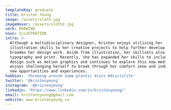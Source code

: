 ```yaml
---
templateKey: graduate
title: Kristen Yeung
image: /assets/sloth.jpg
imageHover: /assets/sloth2.jpg
verb: DRAWING
noun: ILLUSTRATION
intro: >-
  Although a multidisciplinary designer, Kristen enjoys utilizing her
  illustration skills to her creative projects to help further develop and
  broaden her design work. Aside from illustration, her skillsets also include
  typography and print. Recently, she has expanded her skills to include digital
  design such as motion graphics and continues to explore this new medium. She
  enjoys challenging herself to break through her comfort zone and indulge in
  new opportunities and experiences.
hobbies: 'throwing around some plastic discs #discislife'
twitter: '@kristenyeung'
instagram: '@kristenyeung'
linkedin: 'https://www.linkedin.com/in/kristenyeung/'
email: kristennyeung@gmail.com
website: www.kristenyeung.ca
---
```


